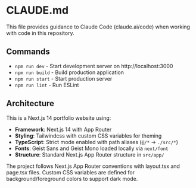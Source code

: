 # CLAUDE.md

This file provides guidance to Claude Code (claude.ai/code) when working with code in this repository.

## Commands

- `npm run dev` - Start development server on http://localhost:3000
- `npm run build` - Build production application  
- `npm run start` - Start production server
- `npm run lint` - Run ESLint

## Architecture

This is a Next.js 14 portfolio website using:

- **Framework**: Next.js 14 with App Router
- **Styling**: Tailwindcss with custom CSS variables for theming
- **TypeScript**: Strict mode enabled with path aliases (`@/*` → `./src/*`)
- **Fonts**: Geist Sans and Geist Mono loaded locally via `next/font`
- **Structure**: Standard Next.js App Router structure in `src/app/`

The project follows Next.js App Router conventions with layout.tsx and page.tsx files. Custom CSS variables are defined for background/foreground colors to support dark mode.